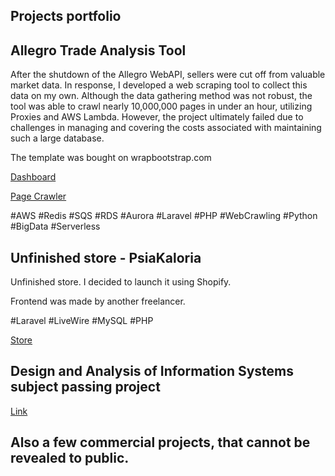 ## Projects portfolio

## Allegro Trade Analysis Tool

After the shutdown of the Allegro WebAPI, sellers were cut off from valuable market data. In response, I developed a web scraping tool to collect this data on my own. Although the data gathering method was not robust, the tool was able to crawl nearly 10,000,000 pages in under an hour, utilizing Proxies and AWS Lambda. However, the project ultimately failed due to challenges in managing and covering the costs associated with maintaining such a large database.

The template was bought on wrapbootstrap.com

[Dashboard](https://github.com/Czefrej/BitEye)

[Page Crawler](https://github.com/Czefrej/AllegroScrapper)

#AWS #Redis #SQS #RDS #Aurora #Laravel #PHP #WebCrawling #Python #BigData #Serverless

## Unfinished store - PsiaKaloria

Unfinished store. I decided to launch it using Shopify.

 Frontend was made by another freelancer.

#Laravel #LiveWire #MySQL #PHP

[Store](https://github.com/Czefrej/PsiaKaloria/tree/master/database/migrations)

## Design and Analysis of Information Systems subject passing project

[Link](https://github.com/Czefrej/MAS-Final-Project)

## Also a few commercial projects, that cannot be revealed to public.
